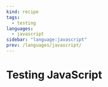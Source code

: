 ```yaml
---
kind: recipe
tags:
  - testing
languages:
  - javascript
sidebar: "language:javascript"
prev: /languages/javascript/
---
```


# Testing JavaScript
